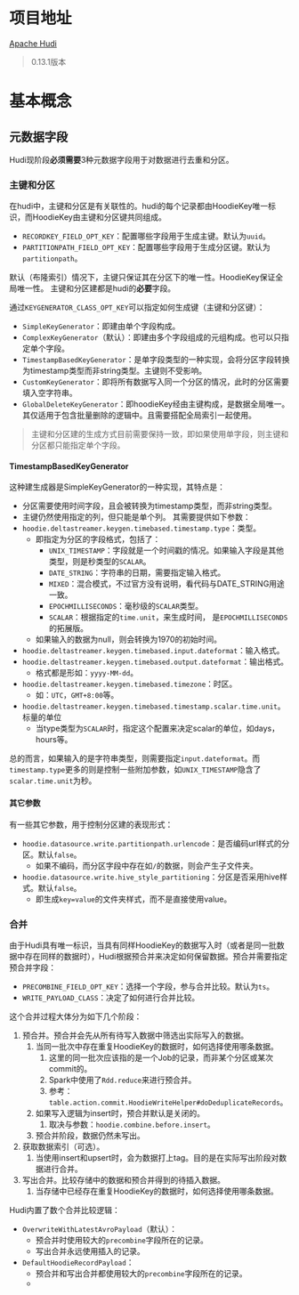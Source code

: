 # 项目地址
[Apache Hudi](https://hudi.apache.org/cn/)
> 0.13.1版本

# 基本概念
## 元数据字段
Hudi现阶段**必须需要**3种元数据字段用于对数据进行去重和分区。
### 主键和分区
在hudi中，主键和分区是有关联性的。hudi的每个记录都由HoodieKey唯一标识，而HoodieKey由主键和分区键共同组成。
- `RECORDKEY_FIELD_OPT_KEY`：配置哪些字段用于生成主键。默认为`uuid`。
- `PARTITIONPATH_FIELD_OPT_KEY`：配置哪些字段用于生成分区键。默认为`partitionpath`。

默认（布隆索引）情况下，主键只保证其在分区下的唯一性。HoodieKey保证全局唯一性。
主键和分区建都是hudi的**必要**字段。

通过`KEYGENERATOR_CLASS_OPT_KEY`可以指定如何生成键（主键和分区键）：
- `SimpleKeyGenerator`：即建由单个字段构成。
- `ComplexKeyGenerator`（默认）：即建由多个字段组成的元组构成。也可以只指定单个字段。
- `TimestampBasedKeyGenerator`：是单字段类型的一种实现，会将分区字段转换为timestamp类型而非string类型。主键则不受影响。
- `CustomKeyGenerator`：即将所有数据写入同一个分区的情况，此时的分区需要填入空字符串。
- `GlobalDeleteKeyGenerator`：即hoodieKey经由主键构成，是数据全局唯一。其仅适用于包含批量删除的逻辑中。且需要搭配全局索引一起使用。

> 主键和分区建的生成方式目前需要保持一致，即如果使用单字段，则主键和分区都只能指定单个字段。

#### TimestampBasedKeyGenerator
这种建生成器是SimpleKeyGenerator的一种实现，其特点是：
- 分区需要使用时间字段，且会被转换为timestamp类型，而非string类型。
- 主键仍然使用指定的列，但只能是单个列。
其需要提供如下参数：
- `hoodie.deltastreamer.keygen.timebased.timestamp.type`：类型。
	- 即指定为分区的字段格式，包括了：
		- `UNIX_TIMESTAMP`：字段就是一个时间戳的情况。如果输入字段是其他类型，则是秒类型的`SCALAR`。
		- `DATE_STRING`：字符串的日期，需要指定输入格式。
		- `MIXED`：混合模式，不过官方没有说明，看代码与DATE_STRING用途一致。
		- `EPOCHMILLISECONDS`：毫秒级的`SCALAR`类型。
		- `SCALAR`：根据指定的`time.unit`，来生成时间， 是`EPOCHMILLISECONDS`的拓展版。
	- 如果输入的数据为null，则会转换为1970的初始时间。
- `hoodie.deltastreamer.keygen.timebased.input.dateformat`：输入格式。
- `hoodie.deltastreamer.keygen.timebased.output.dateformat`：输出格式。
	- 格式都是形如：`yyyy-MM-dd`。
- `hoodie.deltastreamer.keygen.timebased.timezone`：时区。
	- 如：`UTC`，`GMT+8:00`等。
- `hoodie.deltastreamer.keygen.timebased.timestamp.scalar.time.unit`。标量的单位
	- 当type类型为`SCALAR`时，指定这个配置来决定scalar的单位，如days，hours等。

总的而言，如果输入的是字符串类型，则需要指定`input.dateformat`。而`timestamp.type`更多的则是控制一些附加参数，如`UNIX_TIMESTAMP`隐含了`scalar.time.unit`为秒。

#### 其它参数
有一些其它参数，用于控制分区建的表现形式：
- `hoodie.datasource.write.partitionpath.urlencode`：是否编码url样式的分区。默认`false`。
	- 如果不编码，而分区字段中存在如`/`的数据，则会产生子文件夹。
- `hoodie.datasource.write.hive_style_partitioning`：分区是否采用hive样式。默认`false`。
	- 即生成`key=value`的文件夹样式，而不是直接使用value。

### 合并
由于Hudi具有唯一标识，当具有同样HoodieKey的数据写入时（或者是同一批数据中存在同样的数据时），Hudi根据预合并来决定如何保留数据。预合并需要指定预合并字段：
- `PRECOMBINE_FIELD_OPT_KEY`：选择一个字段，参与合并比较。默认为`ts`。
- `WRITE_PAYLOAD_CLASS`：决定了如何进行合并比较。

这个合并过程大体分为如下几个阶段：
1. 预合并。预合并会先从所有待写入数据中筛选出实际写入的数据。
	1. 当同一批次中存在重复HoodieKey的数据时，如何选择使用哪条数据。
		1. 这里的同一批次应该指的是一个Job的记录，而非某个分区或某次commit的。
		2. Spark中使用了`Rdd.reduce`来进行预合并。
		3. 参考：`table.action.commit.HoodieWriteHelper#doDeduplicateRecords`。
	2. 如果写入逻辑为insert时，预合并默认是关闭的。
		1. 取决与参数：`hoodie.combine.before.insert`。
	3. 预合并阶段，数据仍然未写出。
2. 获取数据索引（可选）。
	1. 当使用insert和upsert时，会为数据打上tag。目的是在实际写出阶段对数据进行合并。
3. 写出合并。比较存储中的数据和预合并得到的待插入数据。
	1. 当存储中已经存在重复HoodieKey的数据时，如何选择使用哪条数据。

Hudi内置了数个合并比较逻辑：
- `OverwriteWithLatestAvroPayload`（默认）：
	- 预合并时使用较大的`precombine`字段所在的记录。
	- 写出合并永远使用插入的记录。
- `DefaultHoodieRecordPayload`：
	- 预合并和写出合并都使用较大的`precombine`字段所在的记录。
	- 